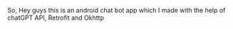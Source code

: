 So, Hey guys this is an android chat bot app which I made with the help of chatGPT API, Retrofit and Okhttp
